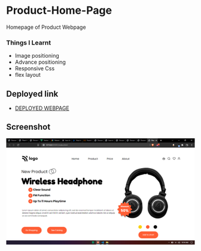 # Product-Home-Page

Homepage of Product Webpage

### Things I Learnt
- Image positioning
- Advance positioning
- Responsive Css
- flex layout

## Deployed link
- [DEPLOYED WEBPAGE](https://pproduct-homepage.netlify.app/)

## Screenshot
![deployerlink](Project%207%20Output.jpg)

